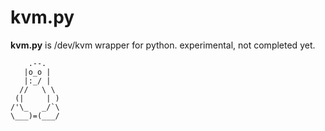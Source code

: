 # kvm.py

**kvm.py** is /dev/kvm wrapper for python. experimental, not completed yet.

```
    .--.
   |o_o |
   |:_/ |
  //   \ \
 (|     | )
/'\_   _/`\
\___)=(___/

```


